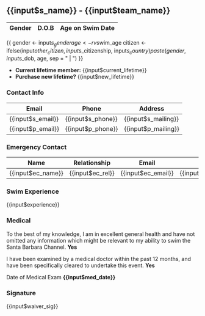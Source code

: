 ## {{input$s_name}} - {{input$team_name}}

Gender | D.O.B | Age on Swim Date 
------ | ----- | ---------------- 
{{
    gender <- input$s_gender
    age <- rv$swim_age
    citizen <- ifelse(input$other_citizen, 
                      input$s_citizenship, 
                      input$s_country)
    paste(gender, input$s_dob, age, sep = " | ")
}}

- **Current lifetime member:** {{input$current_lifetime}}
- **Purchase new lifetime?** {{input$new_lifetime}}

### Contact Info

Email | Phone | Address
----- | ----- | -------
{{input$s_email}} | {{input$s_phone}} | {{input$s_mailing}}
{{input$p_email}} | {{input$p_phone}} | {{input$p_mailing}}

### Emergency Contact

Name | Relationship | Email | Phone | 
---- | ----- | ----- | ---------- |
{{input$ec_name}} | {{input$ec_rel}} | {{input$ec_email}} | {{input$ec_phone}}

### Swim Experience

{{input$experience}}

### Medical

To the best of my knowledge, I am in excellent general health and have not omitted any information which might be relevant to my ability to swim the Santa Barbara Channel. **Yes**

I have been examined by a medical doctor within the past 12 months, and have been specifically cleared to undertake this event. **Yes**

Date of Medical Exam **{{input$med_date}}**

### Signature

{{input$waiver_sig}}

